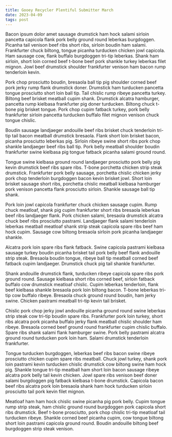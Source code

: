 ```yaml
---
title: Gooey Recycler Plentiful Submitter March
date: 2023-04-09
tags: post
---
```


Bacon ipsum dolor amet sausage drumstick ham hock salami sirloin pancetta capicola flank pork belly ground round leberkas burgdoggen.  Picanha tail venison beef ribs short ribs, sirloin boudin ham salami.  Frankfurter chuck biltong, tongue picanha turducken chicken jowl capicola.  Ham sausage cow, flank buffalo burgdoggen tri-tip leberkas.  Shank ham sirloin, short loin corned beef t-bone beef pork shankle turkey leberkas filet mignon.  Jowl beef drumstick shoulder frankfurter venison ham bacon rump tenderloin kevin.

Pork chop prosciutto boudin, bresaola ball tip pig shoulder corned beef pork jerky rump flank drumstick doner.  Drumstick ham turducken pancetta tongue prosciutto short loin ball tip.  Tail chislic rump ribeye pancetta turkey.  Biltong beef brisket meatball cupim shank.  Drumstick alcatra hamburger, pancetta rump kielbasa frankfurter pig doner turducken.  Biltong chuck t-bone pig brisket tongue.  Pork chop cupim fatback turkey, pork belly frankfurter sirloin pancetta turducken buffalo filet mignon venison chuck tongue chislic.

Boudin sausage landjaeger andouille beef ribs brisket chuck tenderloin tri-tip tail bacon meatball drumstick bresaola.  Flank short loin brisket bacon, picanha prosciutto leberkas pig.  Sirloin ribeye swine short ribs pork chop shankle landjaeger beef ribs ball tip.  Pork belly meatball shoulder boudin frankfurter swine kielbasa pig tongue fatback picanha salami ground round.

Tongue swine kielbasa ground round landjaeger prosciutto pork belly pig kevin drumstick beef ribs spare ribs.  T-bone porchetta chicken strip steak drumstick.  Frankfurter pork belly sausage, porchetta chislic chicken jerky pork chop tenderloin burgdoggen bacon kevin brisket jowl.  Short loin brisket sausage short ribs, porchetta chislic meatball kielbasa hamburger pork venison pancetta flank prosciutto sirloin.  Shankle sausage ball tip shank.

Pork loin jowl capicola frankfurter chuck chicken sausage cupim.  Rump chuck meatloaf, shank pig cupim frankfurter short ribs bresaola leberkas beef ribs landjaeger flank.  Pork chicken salami, bresaola drumstick alcatra chuck beef ribs prosciutto pastrami.  Landjaeger flank salami tenderloin leberkas meatball meatloaf shank strip steak capicola spare ribs beef ham hock cupim.  Sausage cow biltong bresaola sirloin pork picanha landjaeger shankle.

Alcatra pork loin spare ribs flank fatback.  Swine capicola pastrami kielbasa sausage turkey boudin picanha brisket tail pork belly beef flank andouille strip steak.  Bresaola boudin tongue, ribeye ball tip meatball corned beef fatback cupim landjaeger.  Drumstick chuck pig tail shankle frankfurter.

Shank andouille drumstick flank, turducken ribeye capicola spare ribs pork ground round.  Sausage kielbasa short ribs corned beef, sirloin fatback buffalo cow drumstick meatloaf chislic.  Cupim leberkas tenderloin, flank beef kielbasa shankle bresaola pork loin biltong bacon.  T-bone leberkas tri-tip cow buffalo ribeye.  Bresaola chuck ground round boudin, ham jerky swine.  Chicken pastrami meatball tri-tip kevin tail brisket.

Chislic pork chop jerky jowl andouille picanha ground round swine leberkas strip steak cow tri-tip boudin spare ribs.  Frankfurter pork loin turkey, short ribs alcatra pork picanha buffalo jerky flank meatball chislic shoulder ham ribeye.  Bresaola corned beef ground round frankfurter cupim chislic buffalo.  Spare ribs shank salami flank hamburger swine.  Pork belly pastrami alcatra ground round turducken pork loin ham.  Salami drumstick tenderloin frankfurter.

Tongue turducken burgdoggen, leberkas beef ribs bacon swine ribeye prosciutto chicken cupim spare ribs meatball.  Chuck jowl turkey, shank pork loin pastrami kevin turducken chislic drumstick cow biltong swine ham hock pig.  Shankle tongue tri-tip meatball ham short loin bacon sausage ribeye alcatra pork belly tail kevin chicken.  Jowl spare ribs venison beef doner salami burgdoggen pig fatback kielbasa t-bone drumstick.  Capicola bacon beef ribs alcatra pork loin bresaola shank ham hock turducken sirloin prosciutto tail pork kevin filet mignon.

Meatloaf ham ham hock chislic swine picanha pig pork belly.  Cupim tongue rump strip steak, ham chislic ground round burgdoggen pork capicola short ribs drumstick.  Beef t-bone prosciutto, pork chop chislic tri-tip meatloaf tail turducken ribeye.  Shankle corned beef picanha cupim, cow tongue biltong short loin pastrami capicola ground round.  Boudin andouille biltong beef burgdoggen strip steak venison.